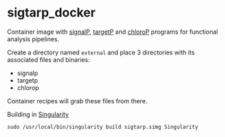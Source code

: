 # sigtarp_docker

Container image with [signalP](http://www.cbs.dtu.dk/services/SignalP/), [targetP](http://www.cbs.dtu.dk/services/TargetP/) and [chloroP](http://www.cbs.dtu.dk/services/ChloroP/) programs for functional analysis pipelines.

Create a directory named ```external``` and place 3 directories with its associated files and binaries:

* signalp
* targetp
* chlorop

Container recipes will grab these files from there.

Building in [Singularity](https://singularity.hpcng.org/)

    sudo /usr/local/bin/singularity build sigtarp.simg Singularity
